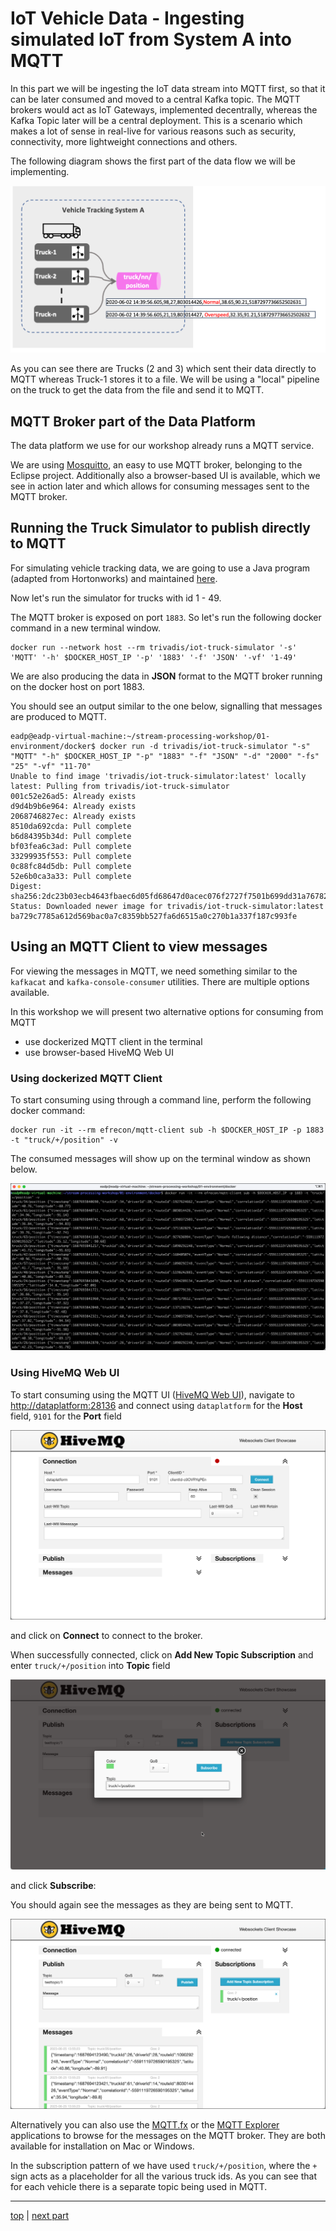 # IoT Vehicle Data - Ingesting simulated IoT from System A into MQTT

In this part we will be ingesting the IoT data stream into MQTT first, so that it can be later consumed and moved to a central Kafka topic. The MQTT brokers would act as IoT Gateways, implemented decentrally, whereas the Kafka Topic later will be a central deployment. This is a scenario which makes a lot of sense in real-live for various reasons such as security, connectivity, more lightweight connections and others. 

The following diagram shows the first part of the data flow we will be implementing. 

![Alt Image Text](./images/iot-ingestion-overview.png "Schema Registry UI")

As you can see there are Trucks (2 and 3) which sent their data directly to MQTT whereas Truck-1 stores it to a file. We will be using a "local" pipeline on the truck to get the data from the file and send it to MQTT.

## MQTT Broker part of the Data Platform

The data platform we use for our workshop already runs a MQTT service.

We are using [Mosquitto](https://mosquitto.org/), an easy to use MQTT broker, belonging to the Eclipse project. Additionally also a browser-based UI is available, which we see in action later and which allows for consuming messages sent to the MQTT broker.


## Running the Truck Simulator to publish directly to MQTT

For simulating vehicle tracking data, we are going to use a Java program (adapted from Hortonworks) and maintained [here](https://github.com/TrivadisBDS/various-bigdata-prototypes/tree/master/streaming-sources/iot-truck-simulator/impl).

Now let's run the simulator for trucks with id 1 - 49. 

The MQTT broker is exposed on port `1883`. So let's run the following docker command in a new terminal window.

```
docker run --network host --rm trivadis/iot-truck-simulator '-s' 'MQTT' '-h' $DOCKER_HOST_IP '-p' '1883' '-f' 'JSON' '-vf' '1-49'
```

We are also producing the data in **JSON** format to the MQTT broker running on the docker host on port 1883. 

You should see an output similar to the one below, signalling that messages are produced to MQTT. 

```
eadp@eadp-virtual-machine:~/stream-processing-workshop/01-environment/docker$ docker run -d trivadis/iot-truck-simulator "-s" "MQTT" "-h" $DOCKER_HOST_IP "-p" "1883" "-f" "JSON" "-d" "2000" "-fs" "25" "-vf" "11-70"
Unable to find image 'trivadis/iot-truck-simulator:latest' locally
latest: Pulling from trivadis/iot-truck-simulator
001c52e26ad5: Already exists
d9d4b9b6e964: Already exists
2068746827ec: Already exists
8510da692cda: Pull complete
b6d84395b34d: Pull complete
bf03fea6c3ad: Pull complete
33299935f553: Pull complete
0c88fc84d5db: Pull complete
52e6b0ca3a33: Pull complete
Digest: sha256:2dc23b03ecb4643fbaec6d05fd68647d0acec076f2727f7501b699dd31a76782
Status: Downloaded newer image for trivadis/iot-truck-simulator:latest
ba729c7785a612d569bac0a7c8359bb527fa6d6515a0c270b1a337f187c993fe
```

## Using an MQTT Client to view messages

For viewing the messages in MQTT, we need something similar to the `kafkacat` and `kafka-console-consumer` utilities. There are multiple options available. 

In this workshop we will present two alternative options for consuming from MQTT
 
 * use dockerized MQTT client in the terminal
 * use browser-based HiveMQ Web UI

### Using dockerized MQTT Client

To start consuming using through a command line, perform the following docker command:

```
docker run -it --rm efrecon/mqtt-client sub -h $DOCKER_HOST_IP -p 1883 -t "truck/+/position" -v
```

The consumed messages will show up on the terminal window as shown below.

![Alt Image Text](./images/mqtt-client-docker.png "MQTT UI Connect")

### Using HiveMQ Web UI  

To start consuming using the MQTT UI ([HiveMQ Web UI](https://www.hivemq.com/docs/3.4/web-ui/introduction.html)), navigate to <http://dataplatform:28136> and connect using `dataplatform` for the **Host** field, `9101` for the **Port** field 

![Alt Image Text](./images/mqtt-ui-connect.png "MQTT UI Connect")
	
and click on **Connect** to connect to the broker.
	
When successfully connected, click on **Add New Topic Subscription** and enter `truck/+/position` into **Topic** field

![Alt Image Text](./images/mqtt-ui-subscribe.png "MQTT UI Connect")

and click **Subscribe**:

You should again see the messages as they are being sent to MQTT.

![Alt Image Text](./images/mqtt-ui-messages.png "MQTT UI Connect")

Alternatively you can also use the [MQTT.fx](https://mqttfx.jensd.de/) or the [MQTT Explorer](https://mqtt-explorer.com/) applications to browse for the messages on the MQTT broker. They are both available for installation on Mac or Windows. 

In the subscription pattern of we have used `truck/+/position`, where the `+` sign acts as a placeholder for all the various truck ids. As you can see that for each vehicle there is a separate topic being used in MQTT.

----
[top](../07-iot-data-ingestion-and-transformation/README.md) 	| 	[next part](../07b-iot-data-ingestion-mqtt-to-kafka-with-connect/README.md)
